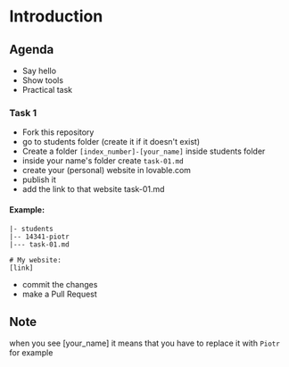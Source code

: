 # Introduction
## Agenda
* Say hello
* Show tools
* Practical task

### Task 1
* Fork this repository
* go to students folder (create it if it doesn't exist)
* Create a folder `[index_number]-[your_name]` inside students folder
* inside your name's folder create `task-01.md`
* create your (personal) website in lovable.com
* publish it
* add the link to that website task-01.md

#### Example:
```
|- students
|-- 14341-piotr
|--- task-01.md
```

```
# My website:
[link]

```
* commit the changes
* make a Pull Request

## Note
when you see [your_name] it means that you have to replace it with `Piotr` for example
